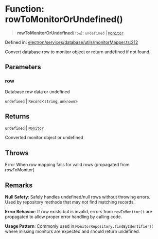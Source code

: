 # Function: rowToMonitorOrUndefined()

> **rowToMonitorOrUndefined**(`row`): `undefined` \| [`Monitor`](../../../../../../shared/types/interfaces/Monitor.md)

Defined in: [electron/services/database/utils/monitorMapper.ts:212](https://github.com/Nick2bad4u/Uptime-Watcher/blob/3cce0c3b352c8390536ca3c7399ece50a05faf18/electron/services/database/utils/monitorMapper.ts#L212)

Convert database row to monitor object or return undefined if not found.

## Parameters

### row

Database row data or undefined

`undefined` | `Record`\<`string`, `unknown`\>

## Returns

`undefined` \| [`Monitor`](../../../../../../shared/types/interfaces/Monitor.md)

Converted monitor object or undefined

## Throws

Error When row mapping fails for valid rows (propagated from rowToMonitor)

## Remarks

**Null Safety**: Safely handles undefined/null rows without throwing errors.
Used by repository methods that may not find matching records.

**Error Behavior**: If row exists but is invalid, errors from `rowToMonitor()` are
propagated to allow proper error handling by calling code.

**Usage Pattern**: Commonly used in `MonitorRepository.findByIdentifier()` where
missing monitors are expected and should return undefined.
